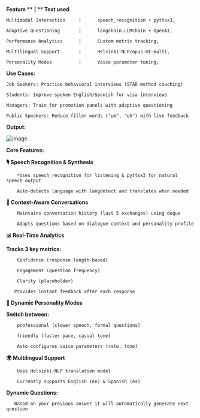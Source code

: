 **Feature      **              |       ** Text used**

    Multimodal Interaction	   |      speech_recognition + pyttsx3,

    Adaptive Questioning       |      langchain.LLMChain + OpenAI,

    Performance Analytics      |      Custom metric tracking,

    Multilingual Support       |      Helsinki-NLP/opus-mt-multi,

    Personality Modes          |      Voice parameter tuning,




**Use Cases:**

  
    Job Seekers: Practice behavioral interviews (STAR method coaching)

    Students: Improve spoken English/Spanish for visa interviews

    Managers: Train for promotion panels with adaptive questioning

    Public Speakers: Reduce filler words ("um", "uh") with live feedback







**Output:**



![image](https://github.com/user-attachments/assets/a144b7e1-7884-461d-a234-b815a00072fa)










**Core Features:**

**🎙️ Speech Recognition & Synthesis**

        *Uses speech_recognition for listening & pyttsx3 for natural speech output

        Auto-detects language with langdetect and translates when needed

**🧠 Context-Aware Conversations**

        Maintains conversation history (last 5 exchanges) using deque

        Adapts questions based on dialogue context and personality profile

**📊 Real-Time Analytics**

**Tracks 3 key metrics:**

        Confidence (response length-based)

        Engagement (question frequency)

        Clarity (placeholder)

       Provides instant feedback after each response

**🤖 Dynamic Personality Modes**

**Switch between:**

        professional (slower speech, formal questions)

        friendly (faster pace, casual tone)

        Auto-configures voice parameters (rate, tone)

**🌍 Multilingual Support**

        Uses Helsinki-NLP translation model

        Currently supports English (en) & Spanish (es)

**Dynamic Questions:**

       Based on your previous answer it will automatically generate next question











